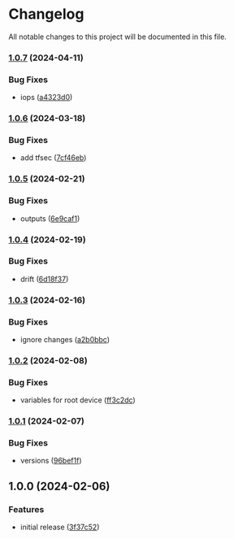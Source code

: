# Changelog

All notable changes to this project will be documented in this file.

### [1.0.7](https://github.com/finisterra-io/terraform-aws-ec2/compare/v1.0.6...v1.0.7) (2024-04-11)


### Bug Fixes

* iops ([a4323d0](https://github.com/finisterra-io/terraform-aws-ec2/commit/a4323d07a8baef8b9da5f57ece2fd64c60df072c))

### [1.0.6](https://github.com/finisterra-io/terraform-aws-ec2/compare/v1.0.5...v1.0.6) (2024-03-18)


### Bug Fixes

* add tfsec ([7cf46eb](https://github.com/finisterra-io/terraform-aws-ec2/commit/7cf46ebbb4c40cd685340fc3491fd5a2cfff560f))

### [1.0.5](https://github.com/finisterra-io/terraform-aws-ec2/compare/v1.0.4...v1.0.5) (2024-02-21)


### Bug Fixes

* outputs ([6e9caf1](https://github.com/finisterra-io/terraform-aws-ec2/commit/6e9caf183fa94d9d307f8f383c43e2a165181bb7))

### [1.0.4](https://github.com/finisterra-io/terraform-aws-ec2/compare/v1.0.3...v1.0.4) (2024-02-19)


### Bug Fixes

* drift ([6d18f37](https://github.com/finisterra-io/terraform-aws-ec2/commit/6d18f37f4536aa55eb190bf98a15ce9a7c74b3c7))

### [1.0.3](https://github.com/finisterra-io/terraform-aws-ec2/compare/v1.0.2...v1.0.3) (2024-02-16)


### Bug Fixes

* ignore changes ([a2b0bbc](https://github.com/finisterra-io/terraform-aws-ec2/commit/a2b0bbc0474dd21f9126b71bba99cd1a56414a4c))

### [1.0.2](https://github.com/finisterra-io/terraform-aws-ec2/compare/v1.0.1...v1.0.2) (2024-02-08)


### Bug Fixes

* variables for root device ([ff3c2dc](https://github.com/finisterra-io/terraform-aws-ec2/commit/ff3c2dc8f06e14a583ca2a9dad060949beee25f3))

### [1.0.1](https://github.com/finisterra-io/terraform-aws-ec2/compare/v1.0.0...v1.0.1) (2024-02-07)


### Bug Fixes

* versions ([96bef1f](https://github.com/finisterra-io/terraform-aws-ec2/commit/96bef1f4141b51e8959d76a66748cb1eb666d565))

## 1.0.0 (2024-02-06)


### Features

* initial release ([3f37c52](https://github.com/finisterra-io/terraform-aws-ec2/commit/3f37c52ec8ea2d6dd6e56ccb0465c5016e04a2d3))
